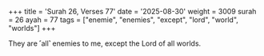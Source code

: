 +++
title = 'Surah 26, Verses 77'
date = '2025-08-30'
weight = 3009
surah = 26
ayah = 77
tags = ["enemie", "enemies", "except", "lord", "world", "worlds"]
+++

They are ˹all˺ enemies to me, except the Lord of all worlds.